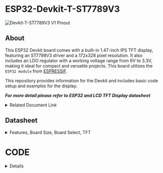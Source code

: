 # ESP32-Devkit-T-ST7789V3

![Devkit-T-ST7789V3 V1 Pinout](https://github.com/user-attachments/assets/cdf7b3b3-8784-41a8-bac1-a2678b3ee0ec)



## About
This ESP32 Devkit board comes with a built-in 1.47-inch IPS TFT display, featuring an ST7798V3 driver and a 172x328 pixel resolution. It also includes an LDO regulator with a working voltage range from 6V to 3.3V, making it ideal for compact and versatile projects. This board utilizes the `ESP32 module` from [ESPRESSIF](https://www.espressif.com).

This repository provides information for the Devkit and includes basic code setup and examples for the display.

***For more detail please refer to ESP32 and LCD TFT Display datasheet***
<details> 
<summary>Related Document Link</summary>

+ [ESP32 WROOM 32 Datasheet](https://www.espressif.com/sites/default/files/documentation/esp32-wroom-32_datasheet_en.pdf) PDF
+ [ESP32-DevkitC V4](https://docs.espressif.com/projects/esp-idf/en/latest/esp32/hw-reference/esp32/get-started-devkitc.html)
+ [ESP32-Series Datasheet](https://www.espressif.com/sites/default/files/documentation/esp32_datasheet_en.pdf) PDF
+ [Espressif product](https://products.espressif.com/#/product-selector?names=)

</details>



## Datasheet
<details>
  <summary> Features, Board Size, Board Select, TFT</summary>

   ### Description

Features: 
  +	ESP32-WROOM-32D or ESP32-WROOM-32U Module
  +	USB Protection Diode
  + USB Type-C
  + Max +6V Input (from 5V pin)
  +	32 Pin
  +	1.47-inch IPS TFT display (172x328 pixel)
  +	UART CH340K
  +	3.3V Logic Level
  +	Built In LED (GPIO2)
  
  Board Size:
  +	Width: 25.4 mm x Length: 47.11 mm
  
  Compatible Board Select (for platform.io): 
  +	uPesy ESP32 Wroom DevKit
  +	Denky32 (WROOM32)
  
  LCD TFT Display Resolution:
  +	172x320 px
  +	19.45 mm x 37.00 mm

#### TFT 

Pinout for the display
| LCD TFT DISPLAY | GPIO |
| ----------- | -- |
| `MOSI`      | 23 |
| `SCK`       | 18 |
| `CS`        | 16 |
| `DC`        | 5  |
| `RST`       | 17 |
| `BackLight` | 4  |


</details>

# CODE

<details>
  
  <summary> Details </summary>

To start, this Devkit board utilizes the same ESP32 as other Devkits. Specifically, it employs either the `ESP32-WROOM-32D` or `ESP32-WROOM-32U` module from `ESPRESSIF`, which can be identified on the module itself. Additionally, this board is compatible with other libraries, as long as they do not interfere with pins already in use on the Devkit.

If you are using `platform.io`, select the `uPesy ESP32 Wroom DevKit` or `Denky32 (WROOM32)` as the target `board`.


  ## Built in LED
  <details>
  This code snippet is for controlling the LED on the Devkit, which is connected to `GPIO 2`. You can use this LED in the same way as any standard LED.

#### Simple LED PWM

  ```
#include <Arduino.h>

//define the pin for the LED
#define BuiltInLED 2
    
    
int brightness = 0; // how bright the LED is
int fadeAmount = 5; // how many points to fade the LED by
    
void setup() {
    
Serial.begin(9600);
    
pinMode(BuiltInLED, OUTPUT); // Set the LED pin as an output
    
Serial.println("Hello World");

}
    
void loop() {
    
  brightness = brightness + fadeAmount; // Change the brightness
    if (brightness <= 0 || brightness >= 255) {
      fadeAmount = -fadeAmount; // Reverse the fade direction
      }
        
  analogWrite(BuiltInLED, brightness); // Set the brightness
  delay(20); // Delay for smoother fading (adjust as needed)
    
    }
```

#### Advanced LED PWM
    
You can also use this type of [Advanced PWM](https://randomnerdtutorials.com/esp32-pwm-arduino-ide/) to control the LED
```
    // the number of the LED pin
    const int ledPin = 2;  // 2 corresponds to GPIO2
    
    // setting PWM properties
    const int freq = 5000;
    const int ledChannel = 0;
    const int resolution = 8;
     
    void setup(){
      // configure LED PWM functionalitites
      ledcSetup(ledChannel, freq, resolution);
      
      // attach the channel to the GPIO to be controlled
      ledcAttachPin(ledPin, ledChannel);
    }
     
    void loop(){
      // increase the LED brightness
      for(int dutyCycle = 0; dutyCycle <= 255; dutyCycle++){   
        // changing the LED brightness with PWM
        ledcWrite(ledChannel, dutyCycle);
        delay(15);
      }
    
      // decrease the LED brightness
      for(int dutyCycle = 255; dutyCycle >= 0; dutyCycle--){
        // changing the LED brightness with PWM
        ledcWrite(ledChannel, dutyCycle);   
        delay(15);
      }
    }
```

</details>

## TFT

<details>

To begin, you can choose any display library compatible with the ESP32 Devkit and TFT display. I recommend using either [TFT_eSPI](https://github.com/Bodmer/TFT_eSPI?tab=readme-ov-file) by Bodmer or [LovyanGFX](https://github.com/lovyan03/LovyanGFX) by lovyan03.

to controll the `Backlight` i recommend to do it separately from the library

| LCD TFT DISPLAY | GPIO |
| ----------- | -- |
| `MOSI`      | 23 |
| `SCK`       | 28 |
| `CS`        | 16 |
| `DC`        | 5  |
| `RST`       | 17 |
| `BackLight` | 4  |

Using the TFT library you need to set up the pin first either in the user setup or on the main code.

  ### Bodmer TFT_eSPI

  
  If u using the Bodmer Library, then add the library first into your project, after that, set the user Setup.
  
  ### User_Setup

<details>
  
  To use the TFT display, you need to set the `User_Setup.h` first.

  To access it, on the `VS-Code` you can find it on the EXPLORER bar on the side of your screen. On your Project file, inside the .pio - libdeps - TFT_eSPI - User_Setup.h
  
![Screenshot 2024-09-17 001626](https://github.com/user-attachments/assets/6ef12419-e8ca-4e18-837c-49beca4b04df)

To implement the necessary configurations, insert the following code into the `User_Setup.h` .

you can choose the `USER_SETUP_ID` either `135` or `203` 

Next, set the pins according to your devkit configuration and define the TFT width and height (172 and 320) as shown in the example below.

```
// ST7789 135 x 240 display with no chip select line
#define USER_SETUP_ID 135
            
#define ST7789_DRIVER     // Configure all registers

#define TFT_WIDTH  172
#define TFT_HEIGHT 320
            
#define CGRAM_OFFSET      // Library will add offsets required
            
//#define TFT_RGB_ORDER TFT_RGB  // Colour order Red-Green-Blue
//#define TFT_RGB_ORDER TFT_BGR  // Colour order Blue-Green-Red
            
//#define TFT_INVERSION_ON
//#define TFT_INVERSION_OFF
            
            
// Generic ESP32 setup
//#define TFT_MISO 19
#define TFT_MOSI 23
#define TFT_SCLK 18
#define TFT_CS    5 // Not connected
#define TFT_DC    17
#define TFT_RST   16  // Connect reset to ensure display initialises
    

#define LOAD_GLCD   // Font 1. Original Adafruit 8 pixel font needs ~1820 bytes in FLASH
#define LOAD_FONT2  // Font 2. Small 16 pixel high font, needs ~3534 bytes in FLASH, 96 characters
#define LOAD_FONT4  // Font 4. Medium 26 pixel high font, needs ~5848 bytes in FLASH, 96 characters
#define LOAD_FONT6  // Font 6. Large 48 pixel font, needs ~2666 bytes in FLASH, only characters 1234567890:-.apm
#define LOAD_FONT7  // Font 7. 7 segment 48 pixel font, needs ~2438 bytes in FLASH, only characters 1234567890:.
#define LOAD_FONT8  // Font 8. Large 75 pixel font needs ~3256 bytes in FLASH, only characters 1234567890:-.
//#define LOAD_FONT8N // Font 8. Alternative to Font 8 above, slightly narrower, so 3 digits fit a 160 pixel TFT
#define LOAD_GFXFF  // FreeFonts. Include access to the 48 Adafruit_GFX free fonts FF1 to FF48 and custom fonts
            
#define SMOOTH_FONT
            
            
// #define SPI_FREQUENCY  27000000
#define SPI_FREQUENCY  40000000
            
#define SPI_READ_FREQUENCY  20000000
            
#define SPI_TOUCH_FREQUENCY  2500000
            
// #define SUPPORT_TRANSACTIONS
```



</details>
    
  ### Example

<details>


<summary> Colour Test </summary>
   
  After completing the setup for the code, you can use the simple example below to test your board. For more functionality, you can refer to the examples inside the library or explore the Bodmer [TFT_eSPI](https://github.com/Bodmer/TFT_eSPI?tab=readme-ov-file) library.

```
#include <Arduino.h>
#include "TFT_eSPI.h"
      
TFT_eSPI tft = TFT_eSPI();  // Invoke custom library 
      
TFT_eSprite spritte = TFT_eSprite(&tft); // Sprite object "spritte" created
      
      
#define BL 4
#define IO2 2
      
uint16_t colors[] = {
  TFT_CYAN, TFT_MAGENTA, TFT_YELLOW, TFT_BLACK, TFT_RED, TFT_GREEN, TFT_BLUE,TFT_WHITE,TFT_ORANGE,TFT_PINK   // RGB colors
};
      
int  brightness;
int fadeAmount;
void setup() {
      
  Serial.begin(115200);
  Serial.println("SETUP");
        
  pinMode(BL, OUTPUT);
  pinMode(IO2, OUTPUT);
        
  int BL_brightness = 100;
  analogWrite(BL, BL_brightness);
  digitalWrite(IO2, HIGH);
        
  tft.init();
  tft.setSwapBytes(true);
        
  Serial.println("ESP BEGIN");
  tft.fillScreen(TFT_ORANGE);
      
}
      
void loop() {
      
  int segmentHeight = 32;      // Set the height of each color segment (328 / 7 = 46)
  int numColors = sizeof(colors) / sizeof(colors[0]);  // Get the number of colors (7 in this case)
      
// Loop through each color and display it in a horizontal segment
    for (int i = 0; i < numColors; i++) {
      tft.fillRect(0, i * segmentHeight, 172, segmentHeight, colors[i]);  // Draw the segment with the current color
   }
        
  Serial.println("Hello World");
  delay(1000);
      
      }
```



</details>
 </details> 




